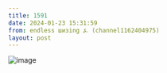 ```yaml
---
title: 1591
date: 2024-01-23 15:31:59
from: endless шизing ⍼ (channel1162404975)
layout: post
---
```


![image](photos/photo_224@23-01-2024_15-31-59.jpg)


